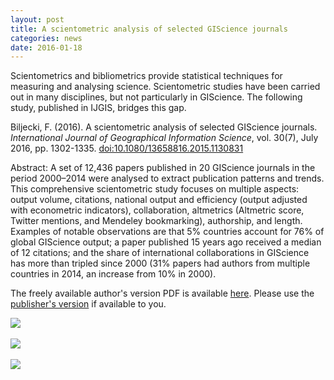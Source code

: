 ```yaml
---
layout: post
title: A scientometric analysis of selected GIScience journals
categories: news
date: 2016-01-18
---
```


Scientometrics and bibliometrics provide statistical techniques for measuring and analysing science. Scientometric studies have been carried out in many disciplines, but not particularly in GIScience. The following study, published in IJGIS, bridges this gap.

Biljecki, F. (2016). A scientometric analysis of selected GIScience journals. <i>International Journal of Geographical Information Science</i>, vol. 30(7), July 2016, pp. 1302-1335. [doi:10.1080/13658816.2015.1130831](http://doi.org/10.1080/13658816.2015.1130831)

Abstract: A set of 12,436 papers published in 20 GIScience journals in the period 2000–2014 were analysed to extract publication patterns and trends. This comprehensive scientometric study focuses on multiple aspects: output volume, citations, national output and efficiency (output adjusted with econometric indicators), collaboration, altmetrics (Altmetric score, Twitter mentions, and Mendeley bookmarking), authorship, and length. Examples of notable observations are that 5% countries account for 76% of global GIScience output; a paper published 15 years ago received a median of 12 citations; and the share of international collaborations in GIScience has more than tripled since 2000 (31% papers had authors from multiple countries in 2014, an increase from 10% in 2000).

The freely available author's version PDF is available [here](http://filipbiljecki.com/publications/Biljecki2016iw.pdf). Please use the [publisher's version](http://doi.org/10.1080/13658816.2015.1130831) if available to you.

<img src="{{ site.baseurl }}/img/2016/ijgis-scientometrics-1.png"/><br/><br/>
<img src="{{ site.baseurl }}/img/2016/ijgis-scientometrics-2.png"/><br/><br/>
<img src="{{ site.baseurl }}/img/2016/ijgis-scientometrics-3.png"/>